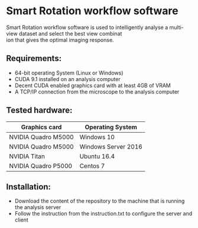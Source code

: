 Smart Rotation workflow software                                                                                         
===============================                                                                                          
Smart Rotation workflow software is used to intelligently analyse a multi-view dataset and select the best view combinat\
ion that gives the optimal imaging response.                                                                             
                                                                                                                         
                                                                                                                         
Requirements:                                                                                                            
------------                                                                                                             
* 64-bit operating System (Linux or Windows)                                                                             
* CUDA 9.1 installed on an analysis computer                                                                             
* Decent CUDA enabled graphics card with at least 4GB of VRAM                                                            
* A TCP/IP connection from the microscope to the analysis computer                                                       
                                                                                                                         
                                                                                                                         
Tested hardware:                                                                                                         
----------------                                                                                                         
Graphics card | Operating System                                                                                         
--------------|-----------------                                                                                         
NVIDIA Quadro M5000 | Windows 10                                                                                         
NVIDIA Quadro M5000 | Windows Server 2016                                                                                
NVIDIA Titan | Ubuntu 16.4                                                                                               
NVIDIA Quadro P5000 | Centos 7                                                                                           
                                                                                                                         
                                                                                                                         
Installation:                                                                                                            
-------------                                                                                                            
* Download the content of the repository to the machine that is running the analysis server                              
* Follow the instruction from the instruction.txt to configure the server and client                                     
                                                                                                                         
                                                                                                                         
                                                                                                                         
                                                                                                                         
                                                                                                                         
                                                           
